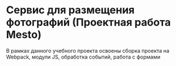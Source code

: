 # Сервис для размещения фотографий (Проектная работа Mesto)

В рамках данного учебного проекта освоены сборка проекта на Webpack, модули JS, обработка событий, работа с формами

